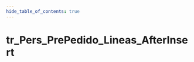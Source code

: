 ```yaml
--- 
hide_table_of_contents: true
---
```

# tr_Pers_PrePedido_Lineas_AfterInsert

<SqlViewer file="puignau/CRM/tr_Pers_PrePedido_Lineas_AfterInsert.sql"/>
